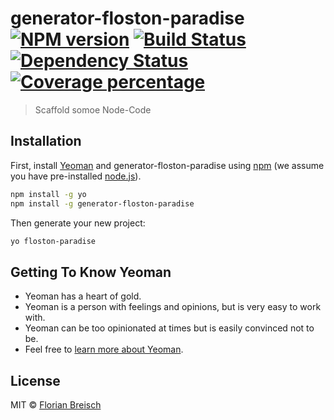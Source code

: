 # generator-floston-paradise [![NPM version][npm-image]][npm-url] [![Build Status][travis-image]][travis-url] [![Dependency Status][daviddm-image]][daviddm-url] [![Coverage percentage][coveralls-image]][coveralls-url]
> Scaffold somoe Node-Code

## Installation

First, install [Yeoman](http://yeoman.io) and generator-floston-paradise using [npm](https://www.npmjs.com/) (we assume you have pre-installed [node.js](https://nodejs.org/)).

```bash
npm install -g yo
npm install -g generator-floston-paradise
```

Then generate your new project:

```bash
yo floston-paradise
```

## Getting To Know Yeoman

 * Yeoman has a heart of gold.
 * Yeoman is a person with feelings and opinions, but is very easy to work with.
 * Yeoman can be too opinionated at times but is easily convinced not to be.
 * Feel free to [learn more about Yeoman](http://yeoman.io/).

## License

MIT © [Florian Breisch](https://github.com/florianb)


[npm-image]: https://badge.fury.io/js/generator-floston-paradise.svg
[npm-url]: https://npmjs.org/package/generator-floston-paradise
[travis-image]: https://travis-ci.org/florianb/generator-floston-paradise.svg?branch=master
[travis-url]: https://travis-ci.org/florianb/generator-floston-paradise
[daviddm-image]: https://david-dm.org/florianb/generator-floston-paradise.svg?theme=shields.io
[daviddm-url]: https://david-dm.org/florianb/generator-floston-paradise
[coveralls-image]: https://coveralls.io/repos/florianb/generator-floston-paradise/badge.svg
[coveralls-url]: https://coveralls.io/r/florianb/generator-floston-paradise

